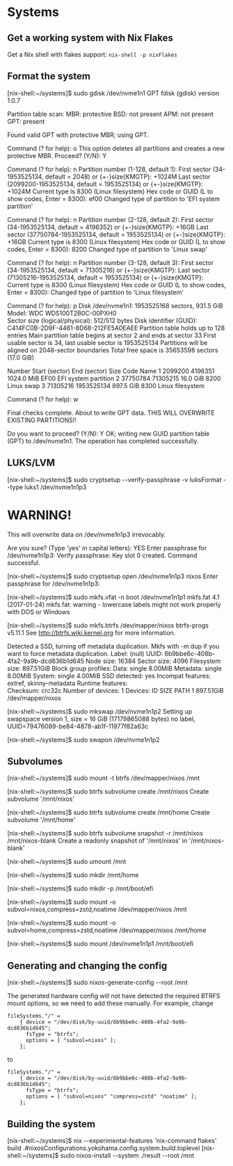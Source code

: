 # Systems

## Get a working system with Nix Flakes

Get a Nix shell with flakes support: `nix-shell -p nixFlakes`

## Format the system

[nix-shell:~/systems]$ sudo gdisk /dev/nvme1n1
GPT fdisk (gdisk) version 1.0.7

Partition table scan:
  MBR: protective
  BSD: not present
  APM: not present
  GPT: present

Found valid GPT with protective MBR; using GPT.

Command (? for help): o
This option deletes all partitions and creates a new protective MBR.
Proceed? (Y/N): Y

Command (? for help): n
Partition number (1-128, default 1): 
First sector (34-1953525134, default = 2048) or {+-}size{KMGTP}: +1024M
Last sector (2099200-1953525134, default = 1953525134) or {+-}size{KMGTP}: +1024M
Current type is 8300 (Linux filesystem)
Hex code or GUID (L to show codes, Enter = 8300): ef00
Changed type of partition to 'EFI system partition'

Command (? for help): n
Partition number (2-128, default 2): 
First sector (34-1953525134, default = 4196352) or {+-}size{KMGTP}: +16GB
Last sector (37750784-1953525134, default = 1953525134) or {+-}size{KMGTP}: +16GB
Current type is 8300 (Linux filesystem)
Hex code or GUID (L to show codes, Enter = 8300): 8200
Changed type of partition to 'Linux swap'

Command (? for help): n
Partition number (3-128, default 3): 
First sector (34-1953525134, default = 71305216) or {+-}size{KMGTP}: 
Last sector (71305216-1953525134, default = 1953525134) or {+-}size{KMGTP}: 
Current type is 8300 (Linux filesystem)
Hex code or GUID (L to show codes, Enter = 8300): 
Changed type of partition to 'Linux filesystem'

Command (? for help): p
Disk /dev/nvme1n1: 1953525168 sectors, 931.5 GiB
Model: WDC WDS100T2B0C-00PXH0                  
Sector size (logical/physical): 512/512 bytes
Disk identifier (GUID): C414FC0B-2D9F-4461-8D68-212FE5A0EAEE
Partition table holds up to 128 entries
Main partition table begins at sector 2 and ends at sector 33
First usable sector is 34, last usable sector is 1953525134
Partitions will be aligned on 2048-sector boundaries
Total free space is 35653598 sectors (17.0 GiB)

Number  Start (sector)    End (sector)  Size       Code  Name
   1         2099200         4196351   1024.0 MiB  EF00  EFI system partition
   2        37750784        71305215   16.0 GiB    8200  Linux swap
   3        71305216      1953525134   897.5 GiB   8300  Linux filesystem

Command (? for help): w

Final checks complete. About to write GPT data. THIS WILL OVERWRITE EXISTING
PARTITIONS!!

Do you want to proceed? (Y/N): Y
OK; writing new GUID partition table (GPT) to /dev/nvme1n1.
The operation has completed successfully.

## LUKS/LVM

[nix-shell:~/systems]$ sudo cryptsetup --verify-passphrase -v luksFormat --type luks1 /dev/nvme1n1p3

WARNING!
========
This will overwrite data on /dev/nvme1n1p3 irrevocably.

Are you sure? (Type 'yes' in capital letters): YES
Enter passphrase for /dev/nvme1n1p3: 
Verify passphrase: 
Key slot 0 created.
Command successful.

[nix-shell:~/systems]$ sudo cryptsetup open /dev/nvme1n1p3 nixos
Enter passphrase for /dev/nvme1n1p3: 

[nix-shell:~/systems]$ sudo mkfs.vfat -n boot /dev/nvme1n1p1
mkfs.fat 4.1 (2017-01-24)
mkfs.fat: warning - lowercase labels might not work properly with DOS or Windows

[nix-shell:~/systems]$ sudo mkfs.btrfs /dev/mapper/nixos
btrfs-progs v5.11.1 
See http://btrfs.wiki.kernel.org for more information.

Detected a SSD, turning off metadata duplication.  Mkfs with -m dup if you want to force metadata duplication.
Label:              (null)
UUID:               6b9bbe6c-408b-4fa2-9a9b-dcd836b1d645
Node size:          16384
Sector size:        4096
Filesystem size:    897.51GiB
Block group profiles:
  Data:             single            8.00MiB
  Metadata:         single            8.00MiB
  System:           single            4.00MiB
SSD detected:       yes
Incompat features:  extref, skinny-metadata
Runtime features:   
Checksum:           crc32c
Number of devices:  1
Devices:
   ID        SIZE  PATH
    1   897.51GiB  /dev/mapper/nixos


[nix-shell:~/systems]$ sudo mkswap /dev/nvme1n1p2
Setting up swapspace version 1, size = 16 GiB (17179865088 bytes)
no label, UUID=79476089-be84-4878-ab1f-11977f82a63c

[nix-shell:~/systems]$ sudo swapon /dev/nvme1n1p2

## Subvolumes

[nix-shell:~/systems]$ sudo mount -t btrfs /dev/mapper/nixos /mnt

[nix-shell:~/systems]$ sudo btrfs subvolume create /mnt/nixos
Create subvolume '/mnt/nixos'

[nix-shell:~/systems]$ sudo btrfs subvolume create /mnt/home
Create subvolume '/mnt/home'

[nix-shell:~/systems]$ sudo btrfs subvolume snapshot -r /mnt/nixos /mnt/nixos-blank
Create a readonly snapshot of '/mnt/nixos' in '/mnt/nixos-blank'

[nix-shell:~/systems]$ sudo umount /mnt

[nix-shell:~/systems]$ sudo mkdir /mnt/home

[nix-shell:~/systems]$ sudo mkdir -p /mnt/boot/efi

[nix-shell:~/systems]$ sudo mount -o subvol=nixos,compress=zstd,noatime /dev/mapper/nixos /mnt

[nix-shell:~/systems]$ sudo mount -o subvol=home,compress=zstd,noatime /dev/mapper/nixos /mnt/home

[nix-shell:~/systems]$ sudo mount /dev/nvme1n1p1 /mnt/boot/efi

## Generating and changing the config

[nix-shell:~/systems]$ sudo nixos-generate-config --root /mnt

The generated hardware config will not have detected the required BTRFS mount options, so we need to add these manually. For example, change

```
fileSystems."/" =
    { device = "/dev/disk/by-uuid/6b9bbe6c-408b-4fa2-9a9b-dcd836b1d645";
      fsType = "btrfs";
      options = [ "subvol=nixos" ];
    };
```

to

```
fileSystems."/" =
    { device = "/dev/disk/by-uuid/6b9bbe6c-408b-4fa2-9a9b-dcd836b1d645";
      fsType = "btrfs";
      options = [ "subvol=nixos" "compress=zstd" "noatime" ];
    };
```

## Building the system

[nix-shell:~/systems]$ nix --experimental-features 'nix-command flakes' build .#nixosConfigurations.yokohama.config.system.build.toplevel
[nix-shell:~/systems]$ sudo nixos-install --system ./result --root /mnt


